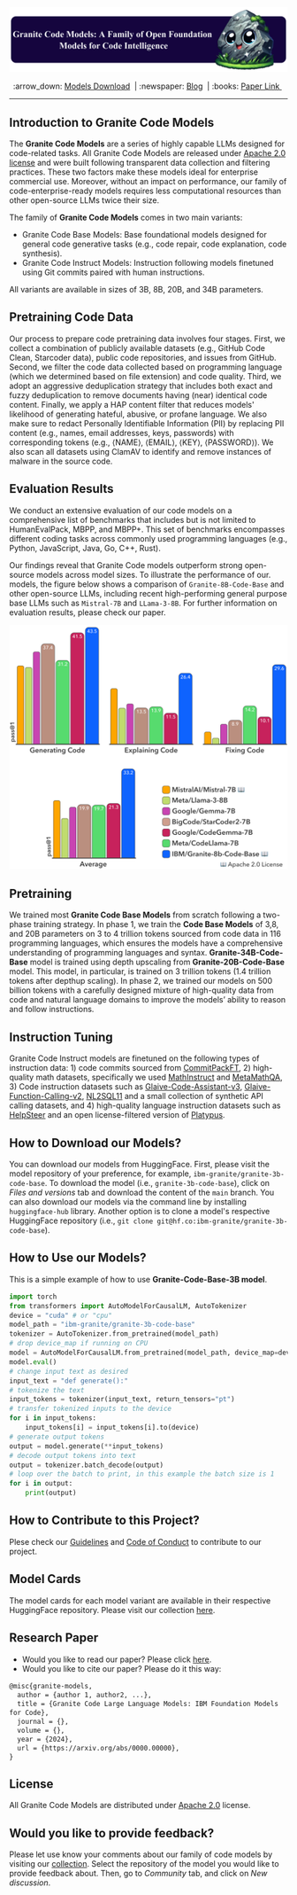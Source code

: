 <p align="center">
  <img src="figures/granite-code-models-banner_1x.png" />
</p>

<p align="center">
        :arrow_down: <a href="https://huggingface.co/collections/ibm-granite/granite-code-models-6624c5cec322e4c148c8b330"> Models Download</a>&nbsp | :newspaper: <a href="http://"> Blog</a>&nbsp | :books: <a href="https://">Paper Link </a>&nbsp
<br>

---
## Introduction to Granite Code Models
The **Granite Code Models** are a series of highly capable LLMs designed for code-related tasks. All Granite Code Models are released under [Apache 2.0 license](https://www.apache.org/licenses/LICENSE-2.0) and were built following transparent data collection and filtering practices. These two factors make these models ideal for enterprise commercial use. Moreover, without an impact on performance, our family of code-enterprise-ready models requires less computational resources than other open-source LLMs twice their size.

The family of **Granite Code Models** comes in two main variants:

* Granite Code Base Models: Base foundational models designed for general code generative tasks (e.g., code repair, code explanation, code synthesis).
* Granite Code Instruct Models: Instruction following models finetuned using Git commits paired with human instructions.

All variants are available in sizes of 3B, 8B, 20B, and 34B parameters.

## Pretraining Code Data
Our process to prepare code pretraining data involves four stages. First, we collect a combination of publicly available datasets (e.g., GitHub Code Clean, Starcoder data), public code repositories, and issues from GitHub. Second, we filter the code data collected based on programming language (which we determined based on file extension) and code quality. Third, we adopt an aggressive deduplication strategy that includes both exact and fuzzy deduplication to remove documents having (near) identical code content. Finally, we apply a HAP content filter that reduces models' likelihood of generating hateful, abusive, or profane language. We also make sure to redact Personally Identifiable Information (PII) by replacing PII content (e.g., names, email addresses, keys, passwords) with corresponding tokens (e.g., ⟨NAME⟩, ⟨EMAIL⟩, ⟨KEY⟩, ⟨PASSWORD⟩). We also scan all datasets using ClamAV to identify and remove instances of malware in the source code.
    
## Evaluation Results
We conduct an extensive evaluation of our code models on a comprehensive list of benchmarks that includes but is not limited to HumanEvalPack, MBPP, and MBPP+. This set of benchmarks encompasses different coding tasks across commonly used programming languages (e.g., Python, JavaScript, Java, Go, C++, Rust).

Our findings reveal that Granite Code models outperform strong open-source models across model sizes. To illustrate the performance of our. models, the figure below shows a comparison of `Granite-8B-Code-Base` and other open-source  LLMs, including recent high-performing general purpose base LLMs such as `Mistral-7B` and `LLama-3-8B`. For further information on evaluation results, please check our paper.
    
<img src="./figures/GraniteCodeFigure1.png" />

## Pretraining
We trained most **Granite Code Base Models** from scratch following a two-phase training strategy. In phase 1, we train the **Code Base Models** of 3,8, and 20B parameters on 3 to 4 trillion tokens sourced from code data in 116 programming languages, which ensures the models have a comprehensive understanding of programming languages and syntax. **Granite-34B-Code-Base** model is trained using depth upscaling from **Granite-20B-Code-Base** model. This model, in particular, is trained on 3 trillion tokens (1.4 trillion tokens after depthup scaling). In phase 2, we trained our models on 500 billion tokens with a carefully designed mixture of high-quality data from code and natural language domains to improve the models’ ability to reason and follow instructions. 

## Instruction Tuning
Granite Code Instruct models are finetuned on the following types of instruction data: 1) code commits sourced from [CommitPackFT](https://huggingface.co/datasets/bigcode/commitpackft), 2) high-quality math datasets, specifically we used [MathInstruct](https://huggingface.co/datasets/TIGER-Lab/MathInstruct) and [MetaMathQA](https://huggingface.co/datasets/meta-math/MetaMathQA), 3) Code instruction datasets such as [Glaive-Code-Assistant-v3](https://huggingface.co/datasets/glaiveai/glaive-code-assistant-v3), [Glaive-Function-Calling-v2](https://huggingface.co/datasets/glaiveai/glaive-function-calling-v2), [NL2SQL11](https://huggingface.co/datasets/bugdaryan/sql-create-context-instruction) and a small collection of synthetic API calling datasets, and 4) high-quality language instruction datasets such as [HelpSteer](https://huggingface.co/datasets/nvidia/HelpSteer) and an open license-filtered version of [Platypus](https://huggingface.co/datasets/garage-bAInd/Open-Platypus).

## How to Download our Models?
You can download our models from HuggingFace. First, please visit the model repository of your preference, for example, `ibm-granite/granite-3b-code-base`. To download the model (i.e., `granite-3b-code-base`), click on *Files and versions* tab and download the content of the `main` branch. You can also download our models via the command line by installing `huggingface-hub` library. Another option is to clone a model's respective HuggingFace repository (i.e., `git clone git@hf.co:ibm-granite/granite-3b-code-base`).

## How to Use our Models?

This is a simple example of how to use **Granite-Code-Base-3B model**.

```python
import torch
from transformers import AutoModelForCausalLM, AutoTokenizer
device = "cuda" # or "cpu"
model_path = "ibm-granite/granite-3b-code-base"
tokenizer = AutoTokenizer.from_pretrained(model_path)
# drop device_map if running on CPU
model = AutoModelForCausalLM.from_pretrained(model_path, device_map=device)
model.eval()
# change input text as desired
input_text = "def generate():"
# tokenize the text
input_tokens = tokenizer(input_text, return_tensors="pt")
# transfer tokenized inputs to the device
for i in input_tokens:
    input_tokens[i] = input_tokens[i].to(device)
# generate output tokens
output = model.generate(**input_tokens)
# decode output tokens into text
output = tokenizer.batch_decode(output)
# loop over the batch to print, in this example the batch size is 1
for i in output:
    print(output)
```
## How to Contribute to this Project?
Plese check our [Guidelines](/CONTRIBUTING.md) and [Code of Conduct](/CODE_OF_CONDUCT.md) to contribute to our project.

## Model Cards
The model cards for each model variant are available in their respective HuggingFace repository. Please visit our collection [here](https://huggingface.co/collections/ibm-granite/granite-code-models-6624c5cec322e4c148c8b330).
    
## Research Paper
* Would you like to read our paper? Please click [here](https://www.overleaf.com/project/6520094b0a31c2dc6445597e).
* Would you like to cite our paper? Please do it this way:
    
```
@misc{granite-models,
  author = {author 1, author2, ...},
  title = {Granite Code Large Language Models: IBM Foundation Models for Code},
  journal = {},
  volume = {},
  year = {2024},
  url = {https://arxiv.org/abs/0000.00000},
}
```

## License 
All Granite Code Models are distributed under [Apache 2.0](./LICENSE) license.

## Would you like to provide feedback?
Please let use know your comments about our family of code models by visiting our [collection](https://huggingface.co/collections/ibm-granite/granite-code-models-6624c5cec322e4c148c8b330). Select the repository of the model you would like to provide feedback about. Then, go to *Community* tab, and click on *New discussion*.